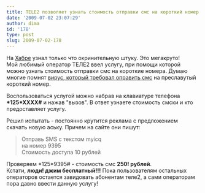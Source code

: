 ```yaml
---
title: TELE2 позволяет узнать стоимость отправки смс на короткий номер
date: '2009-07-02 23:07:29'
author: dima
id: '178'
type: post
slug: 2009-07-02-178
---
```


На [Хабре](https://habrahabr.ru/blogs/telecom/63453/) узнал только что охринительную штуку. Это мегакруто!  
Мой любимый оператор ТЕЛЕ2 ввел услугу, при помощи которой можно узнать стоимость отправки смс на короткие номера. Думаю многие помнят [вирус, который требовал оправить смс](/blog/2009-04-10-152) на преславутый короткий номер.  
  
Воспользоваться услугой можно набрав на клавиатуре телефона **\*125\*ХХХХ#** и нажав "вызов". В ответ узнаете стоимость смски и кто предоставляет услугу.  
  
Решил испытать - постоянно крутится реклама с предложением скачать новую аську. Причем на сайте они пишут:  

> Отправь SMS с текстом myicq  
> на номер 9395  
> Стоимость доступа 10 рублей

  
Проверяем \*125\*9395# - стоимость смс **250! рублей**.  
Кстати, **люди! джим бесплатный!!!** 
Пока пользователям остальных операторов остается завидовать абонентам теле2, а сами операторам пора давно ввести данную услугу!